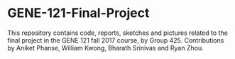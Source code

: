 # GENE-121-Final-Project
This repository contains code, reports, sketches and pictures related to the final project in the GENE 121 fall 2017 course, by Group 425. 
Contributions by Aniket Phanse, William Kwong, Bharath Srinivas and Ryan Zhou.
